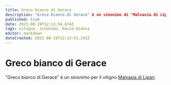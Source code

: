 ```yaml
---
title: Greco bianco di Gerace
description: "Greco bianco di Gerace" è un sinonimo di "Malvasia di Lipari".
published: true
date: 2021-08-19T12:13:54.674Z
tags: vitigno, sinonimo, bacca bianca
editor: markdown
dateCreated: 2021-08-19T12:13:52.241Z
---
```


# Greco bianco di Gerace

"Greco bianco di Gerace" è un sinonimo per il vitigno [Malvasia di Lipari](/vitigni/Italia/bacca-bianca/malvasia-di-lipari).